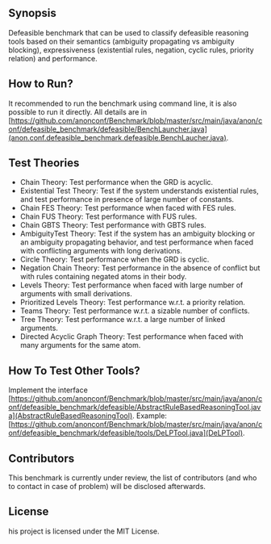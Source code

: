 ## Synopsis

Defeasible benchmark that can be used to classify defeasible reasoning tools based on their semantics (ambiguity propagating vs ambiguity blocking), expressiveness (existential rules, negation, cyclic rules, priority relation) and performance.

## How to Run?

It recommended to run the benchmark using command line, it is also possible to run it directly. All details are in [https://github.com/anonconf/Benchmark/blob/master/src/main/java/anon/conf/defeasible_benchmark/defeasible/BenchLauncher.java](anon.conf.defeasible_benchmark.defeasible.BenchLaucher.java). 

## Test Theories

* Chain Theory: Test performance when the GRD is acyclic.
* Existential Test Theory: Test if the system understands existential rules, and test performance in presence of large number of constants.
* Chain FES Theory: Test performance when faced with FES rules.
* Chain FUS Theory: Test performance with FUS rules.
* Chain GBTS Theory: Test performance with GBTS rules.
* AmbiguityTest Theory: Test if the system has an ambiguity blocking or an ambiguity propagating behavior, and test performance when faced with conflicting arguments with long derivations.
* Circle Theory: Test performance when the GRD is cyclic.
* Negation Chain Theory: Test performance in the absence of conflict but with rules containing negated atoms in their body.
* Levels Theory: Test performance when faced with large number of arguments with small derivations.
* Prioritized Levels Theory: Test performance w.r.t. a priority relation.
* Teams Theory: Test performance w.r.t. a sizable number of conflicts.
* Tree Theory: Test performance w.r.t. a large number of linked arguments.
* Directed Acyclic Graph Theory: Test performance when faced with many arguments for the same atom.

## How To Test Other Tools?

Implement the interface [https://github.com/anonconf/Benchmark/blob/master/src/main/java/anon/conf/defeasible_benchmark/defeasible/AbstractRuleBasedReasoningTool.java](AbstractRuleBasedReasoningTool). Example: [https://github.com/anonconf/Benchmark/blob/master/src/main/java/anon/conf/defeasible_benchmark/defeasible/tools/DeLPTool.java](DeLPTool).


## Contributors

This benchmark is currently under review, the list of contributors (and who to contact in case of problem) will be disclosed afterwards.

## License

his project is licensed under the MIT License.